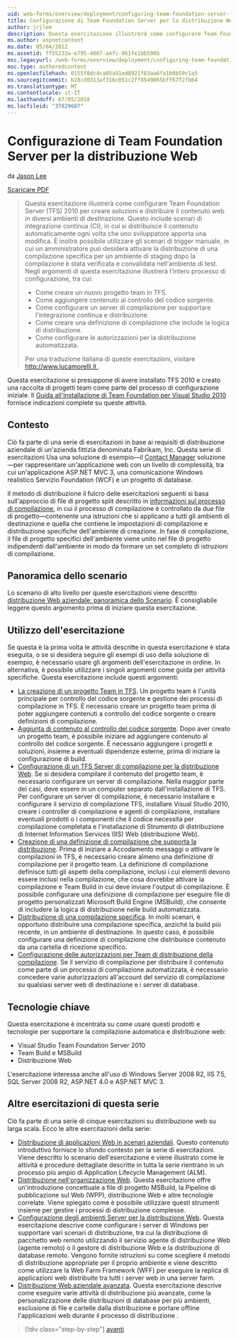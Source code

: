 ```yaml
---
uid: web-forms/overview/deployment/configuring-team-foundation-server-for-web-deployment/configuring-team-foundation-server-for-web-deployment
title: Configurazione di Team Foundation Server per la distribuzione Web | Microsoft Docs
author: jrjlee
description: Questa esercitazione illustrerà come configurare Team Foundation Server (TFS) 2010 per creare soluzioni e distribuire il contenuto web in diversi ambienti di destinazione. In questo...
ms.author: aspnetcontent
ms.date: 05/04/2012
ms.assetid: ff55233a-e795-4007-a4fc-861fe1bb590b
msc.legacyurl: /web-forms/overview/deployment/configuring-team-foundation-server-for-web-deployment/configuring-team-foundation-server-for-web-deployment
msc.type: authoredcontent
ms.openlocfilehash: 0155f8dc4ca05a91ed8921f83aa6fa1b0b59c1a5
ms.sourcegitcommit: b28cd0313af316c051c2ff8549865bff67f2fbb4
ms.translationtype: MT
ms.contentlocale: it-IT
ms.lasthandoff: 07/05/2018
ms.locfileid: "37829687"
---
```

<a name="configuring-team-foundation-server-for-web-deployment"></a>Configurazione di Team Foundation Server per la distribuzione Web
====================
da [Jason Lee](https://github.com/jrjlee)

[Scaricare PDF](https://msdnshared.blob.core.windows.net/media/MSDNBlogsFS/prod.evol.blogs.msdn.com/CommunityServer.Blogs.Components.WeblogFiles/00/00/00/63/56/8130.DeployingWebAppsInEnterpriseScenarios.pdf)

> Questa esercitazione illustrerà come configurare Team Foundation Server (TFS) 2010 per creare soluzioni e distribuire il contenuto web in diversi ambienti di destinazione. Questo include scenari di integrazione continua (CI), in cui si distribuisce il contenuto automaticamente ogni volta che uno sviluppatore apporta una modifica. È inoltre possibile utilizzare gli scenari di trigger manuale, in cui un amministratore può desidera attivare la distribuzione di una compilazione specifica per un ambiente di staging dopo la compilazione è stata verificata e convalidata nell'ambiente di test. Negli argomenti di questa esercitazione illustrerà l'intero processo di configurazione, tra cui:
> 
> - Come creare un nuovo progetto team in TFS.
> - Come aggiungere contenuto al controllo del codice sorgente.
> - Come configurare un server di compilazione per supportare l'integrazione continua e distribuzione.
> - Come creare una definizione di compilazione che include la logica di distribuzione.
> - Come configurare le autorizzazioni per la distribuzione automatizzata.
> 
> Per una traduzione italiana di queste esercitazioni, visitare [ http://www.lucamorelli.it ](http://www.lucamorelli.it).


Questa esercitazione si presuppone di avere installato TFS 2010 e creato una raccolta di progetti team come parte del processo di configurazione iniziale. Il [Guida all'installazione di Team Foundation per Visual Studio 2010](https://go.microsoft.com/?linkid=9805132) fornisce indicazioni complete su queste attività.

## <a name="context"></a>Contesto

Ciò fa parte di una serie di esercitazioni in base ai requisiti di distribuzione aziendale di un'azienda fittizia denominata Fabrikam, Inc. Questa serie di esercitazioni Usa una soluzione di esempio&#x2014;il [Contact Manager](../web-deployment-in-the-enterprise/the-contact-manager-solution.md) soluzione&#x2014;per rappresentare un'applicazione web con un livello di complessità, tra cui un'applicazione ASP.NET MVC 3, una comunicazione Windows realistico Servizio Foundation (WCF) e un progetto di database.

Il metodo di distribuzione il fulcro delle esercitazioni seguenti si basa sull'approccio di file di progetto split descritto in [informazioni sul processo di compilazione](../web-deployment-in-the-enterprise/understanding-the-build-process.md), in cui il processo di compilazione è controllato da due file di progetto&#x2014;contenente una istruzioni che si applicano a tutti gli ambienti di destinazione e quella che contiene le impostazioni di compilazione e distribuzione specifiche dell'ambiente di creazione. In fase di compilazione, il file di progetto specifici dell'ambiente viene unito nel file di progetto indipendenti dall'ambiente in modo da formare un set completo di istruzioni di compilazione.

## <a name="scenario-overview"></a>Panoramica dello scenario

Lo scenario di alto livello per queste esercitazioni viene descritto [distribuzione Web aziendale: panoramica dello Scenario](../deploying-web-applications-in-enterprise-scenarios/enterprise-web-deployment-scenario-overview.md). È consigliabile leggere questo argomento prima di iniziare questa esercitazione.

## <a name="how-to-use-this-tutorial"></a>Utilizzo dell'esercitazione

Se questa è la prima volta le attività descritte in questa esercitazione è stata eseguita, o se si desidera seguire gli esempi di uso della soluzione di esempio, è necessario usare gli argomenti dell'esercitazione in ordine. In alternativa, è possibile utilizzare i singoli argomenti come guida per attività specifiche. Questa esercitazione include questi argomenti:

- [La creazione di un progetto Team in TFS](creating-a-team-project-in-tfs.md). Un progetto team è l'unità principale per controllo del codice sorgente e gestione dei processi di compilazione in TFS. È necessario creare un progetto team prima di poter aggiungere contenuti a controllo del codice sorgente o creare definizioni di compilazione.
- [Aggiunta di contenuto al controllo del codice sorgente](adding-content-to-source-control.md). Dopo aver creato un progetto team, è possibile iniziare ad aggiungere contenuto al controllo del codice sorgente. È necessario aggiungere i progetti e soluzioni, insieme a eventuali dipendenze esterne, prima di iniziare la configurazione di build.
- [Configurazione di un TFS Server di compilazione per la distribuzione Web](configuring-a-tfs-build-server-for-web-deployment.md). Se si desidera compilare il contenuto del progetto team, è necessario configurare un server di compilazione. Nella maggior parte dei casi, deve essere in un computer separato dall'installazione di TFS. Per configurare un server di compilazione, è necessario installare e configurare il servizio di compilazione TFS, installare Visual Studio 2010, creare i controller di compilazione e agenti di compilazione, installare eventuali prodotti o i componenti che il codice necessita per compilazione completata e l'installazione di Strumento di distribuzione di Internet Information Services (IIS) Web (distribuzione Web).
- [Creazione di una definizione di compilazione che supporta la distribuzione](creating-a-build-definition-that-supports-deployment.md). Prima di iniziare a Accodamento messaggi o attivare le compilazioni in TFS, è necessario creare almeno una definizione di compilazione per il progetto team. La definizione di compilazione definisce tutti gli aspetti della compilazione, inclusi i cui elementi devono essere inclusi nella compilazione, che cosa dovrebbe attivare la compilazione e Team Build in cui deve inviare l'output di compilazione. È possibile configurare una definizione di compilazione per eseguire file di progetto personalizzati Microsoft Build Engine (MSBuild), che consente di includere la logica di distribuzione nelle build automatizzata.
- [Distribuzione di una compilazione specifica](deploying-a-specific-build.md). In molti scenari, è opportuno distribuire una compilazione specifica, anziché la build più recente, in un ambiente di destinazione. In questo caso, è possibile configurare una definizione di compilazione che distribuisce contenuto da una cartella di ricezione specifico.
- [Configurazione delle autorizzazioni per Team di distribuzione della compilazione](configuring-permissions-for-team-build-deployment.md). Se il servizio di compilazione per distribuire il contenuto come parte di un processo di compilazione automatizzata, è necessario concedere varie autorizzazioni all'account del servizio di compilazione su qualsiasi server web di destinazione e i server di database.

## <a name="key-technologies"></a>Tecnologie chiave

Questa esercitazione è incentrata su come usare questi prodotti e tecnologie per supportare la compilazione automatica e distribuzione web:

- Visual Studio Team Foundation Server 2010
- Team Build e MSBuild
- Distribuzione Web

L'esercitazione interessa anche all'uso di Windows Server 2008 R2, IIS 7.5, SQL Server 2008 R2, ASP.NET 4.0 e ASP.NET MVC 3.

## <a name="other-tutorials-in-this-series"></a>Altre esercitazioni di questa serie

Ciò fa parte di una serie di cinque esercitazioni su distribuzione web su larga scala. Ecco le altre esercitazioni della serie:

- [Distribuzione di applicazioni Web in scenari aziendali](../deploying-web-applications-in-enterprise-scenarios/deploying-web-applications-in-enterprise-scenarios.md). Questo contenuto introduttivo fornisce lo sfondo contesto per la serie di esercitazioni. Viene descritto lo scenario dell'esercitazione e viene illustrato come le attività e procedure dettagliate descritte in tutta la serie rientrano in un processo più ampio di Application Lifecycle Management (ALM).
- [Distribuzione nell'organizzazione Web](../web-deployment-in-the-enterprise/web-deployment-in-the-enterprise.md). Questa esercitazione offre un'introduzione concettuale a file di progetto MSBuild, la Pipeline di pubblicazione sul Web (WPP), distribuzione Web e altre tecnologie correlate. Viene spiegato come è possibile utilizzare questi strumenti insieme per gestire i processi di distribuzione complesse.
- [Configurazione degli ambienti Server per la distribuzione Web](../configuring-server-environments-for-web-deployment/configuring-server-environments-for-web-deployment.md). Questa esercitazione descrive come configurare i server di Windows per supportare vari scenari di distribuzione, tra cui la distribuzione di pacchetto web remoto utilizzando il servizio agente di distribuzione Web (agente remoto) o il gestore di distribuzione Web e la distribuzione di database remoto. Vengono fornite istruzioni su come scegliere il metodo di distribuzione appropriate per il proprio ambiente e viene descritto come utilizzare la Web Farm Framework (WFF) per eseguire la replica di applicazioni web distribuite tra tutti i server web in una server farm.
- [Distribuzione Web aziendale avanzata](../advanced-enterprise-web-deployment/advanced-enterprise-web-deployment.md). Questa esercitazione descrive come eseguire varie attività di distribuzione più avanzate, come la personalizzazione delle distribuzioni di database per più ambienti, esclusione di file e cartelle dalla distribuzione e portare offline l'applicazioni web durante il processo di distribuzione .

> [!div class="step-by-step"]
> [avanti](creating-a-team-project-in-tfs.md)
